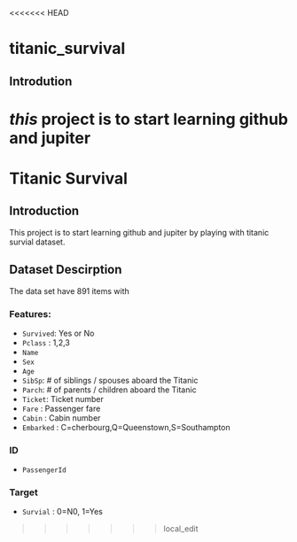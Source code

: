 <<<<<<< HEAD
# titanic_survival
## Introdution
_this_ project is to start learning github and jupiter
=======
# Titanic Survival
## Introduction
This project is to start learning github and jupiter by playing with titanic survial dataset.

## Dataset Descirption
The data set have 891 items with

### Features:

* `Survived`: Yes or No
* `Pclass` : 1,2,3
* `Name`
* `Sex`
* `Age`
* `SibSp`: # of siblings / spouses aboard the Titanic
* `Parch`: # of parents / children aboard the Titanic
* `Ticket`: Ticket number
* `Fare` : Passenger fare
* `Cabin` : Cabin number
* `Embarked` : C=cherbourg,Q=Queenstown,S=Southampton

### ID

* `PassengerId`

### Target

* `Survial` : 0=N0, 1=Yes
>>>>>>> local_edit
